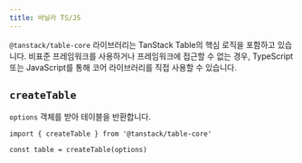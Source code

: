 ```yaml
---
title: 바닐라 TS/JS
---
```


`@tanstack/table-core` 라이브러리는 TanStack Table의 핵심 로직을 포함하고 있습니다. 비표준 프레임워크를 사용하거나 프레임워크에 접근할 수 없는 경우, TypeScript 또는 JavaScript를 통해 코어 라이브러리를 직접 사용할 수 있습니다.

## `createTable`

`options` 객체를 받아 테이블을 반환합니다.

```tsx
import { createTable } from '@tanstack/table-core'

const table = createTable(options)
```

